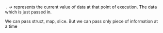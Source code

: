 `.` -> represents the current value of data at that point of execution. The data which is just passed in.

We can pass struct, map, slice. But we can pass only piece of information at a time
